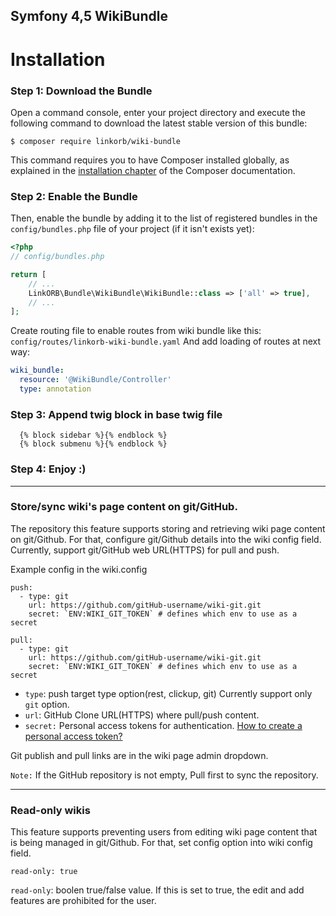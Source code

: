 ## Symfony 4,5 WikiBundle

Installation
============

### Step 1: Download the Bundle

Open a command console, enter your project directory and execute the
following command to download the latest stable version of this bundle:

```console
$ composer require linkorb/wiki-bundle
```

This command requires you to have Composer installed globally, as explained
in the [installation chapter](https://getcomposer.org/doc/00-intro.md)
of the Composer documentation.

### Step 2: Enable the Bundle

Then, enable the bundle by adding it to the list of registered bundles
in the `config/bundles.php` file of your project (if it isn't exists yet):

```php
<?php
// config/bundles.php

return [
    // ...
    LinkORB\Bundle\WikiBundle\WikiBundle::class => ['all' => true],
    // ...
];
```

Create routing file to enable routes from wiki bundle like this:
`config/routes/linkorb-wiki-bundle.yaml`
And add loading of routes at next way:
```yaml
wiki_bundle:
  resource: '@WikiBundle/Controller'
  type: annotation
```

### Step 3: Append twig block in base twig file
```twig
  {% block sidebar %}{% endblock %}
  {% block submenu %}{% endblock %}
```

### Step 4: Enjoy :)

---
### Store/sync wiki's page content on git/GitHub.

The repository this feature supports storing and retrieving wiki page content on git/Github.  For that, configure git/Github details into the wiki config field.  Currently, support git/GitHub web URL(HTTPS) for pull and push.


Example config in the wiki.config

``` 
push:
  - type: git
    url: https://github.com/gitHub-username/wiki-git.git
    secret: `ENV:WIKI_GIT_TOKEN` # defines which env to use as a secret

pull:
  - type: git
    url: https://github.com/gitHub-username/wiki-git.git
    secret: `ENV:WIKI_GIT_TOKEN` # defines which env to use as a secret
```

- `type`: push target type option(rest, clickup, git) Currently support only `git` option.
- `url`: GitHub Clone URL(HTTPS) where pull/push content.
- `secret:` Personal access tokens for authentication. [How to create a personal access token?](https://docs.github.com/en/authentication/keeping-your-account-and-data-secure/managing-your-personal-access-tokens#creating-a-personal-access-token-classic) 


Git publish and pull links are in the wiki page admin dropdown.

`Note:` If the GitHub repository is not empty, Pull first to sync the repository.

---

### Read-only wikis

This feature supports preventing users from editing wiki page content that is being managed in git/Github.
For that, set config option into wiki config field.
```
read-only: true
```
`read-only`: boolen true/false value. If this is set to true, the edit and add features are prohibited for the user.